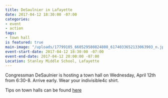 ```yaml
---
title: DeSaulnier in Lafayette
date: 2017-04-12 18:30:00 -07:00
categories:
- event
- action
tags:
- town hall
is featured: true
main-image: "/uploads/17799105_660529580824808_6174033652133063903_n.jpg"
event-start-date: 2017-04-12 18:30:00 -07:00
event-end-date: 2017-04-12 20:00:00 -07:00
Location: Stanley Middle School, Lafayette
---
```


Congressman DeSaulnier is hosting a town hall on Wednesday, April 12th from 6:30-8. Arrive early. Wear your indivisible4c shirt.


Tips on town halls can be found [here](https://www.indivisibleguide.com/resources-2/stand-indivisible-town-halls)